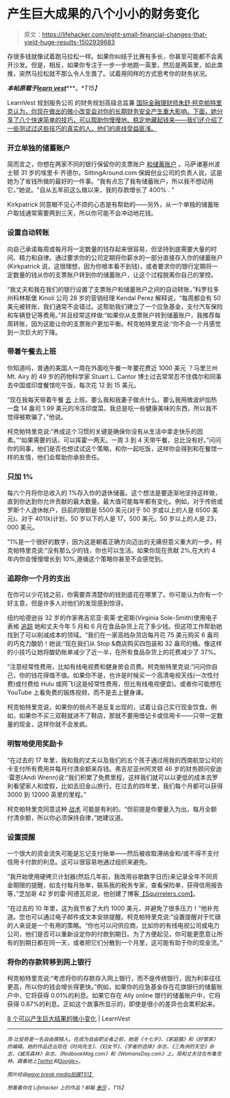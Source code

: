 # 产生巨大成果的八个小小的财务变化

> 原文：<https://lifehacker.com/eight-small-financial-changes-that-yield-huge-results-1502939683>

存很多钱就像试着跑马拉松一样。如果你纠结于比赛有多长，你甚至可能都不会离开沙发。但是，相反，如果你专注于一步一步地跑一英里，然后是两英里，如此类推，突然马拉松就不那么令人生畏了。试着用同样的方式思考你的财务状况。



***本帖原载于***[***learn vest***](http://www.learnvest.com/2014/01/8-tiny-changes-that-can-yield-huge-results/)***。**T15】*

LearnVest 规划服务公司 的财务规划高级总监兼 [国际金融理财师朱舒·柯克帕特里克认为，你现在做出的微小改变会对你的长期财务安全产生重大影响。下面，她分享了八个快速简单的技巧，可以帮助你慢慢地、稳定地藏起钱来——我们还介绍了一些测试过这些技巧的真实的人，他们的底线受益匪浅。](https://www.learnvest.com/personal-financial-planning-program/)

### **开立单独的储蓄账户**

简而言之，你想在两家不同的银行保留你的支票账户 [和储蓄账户](https://lifehacker.com/five-best-banks-for-high-interest-savings-accounts-5817597) 。马萨诸塞州波士顿 31 岁的埃里卡·齐德尔。SittingAround.com 保姆创业公司的负责人说，这是她为了省钱所做的最好的一件事。“我有点忘了我有储蓄账户，所以我不想动用它，”她说。"自从五年前这么做以来，我的存款增长了 400% . "

Kirkpatrick 同意眼不见心不烦的心态是有帮助的——另外，从一个单独的储蓄账户取钱通常需要两到三天，所以你可能不会冲动地花钱。

### **设置自动转账**

向自己承诺每周或每月将一定数量的钱存起来很容易，但坚持到底需要大量的时间、精力和自律。通过要求你的公司定期将你薪水的一部分直接存入你的储蓄账户(Kirkpatrick 说，这很理想，因为你根本看不到钱)，或者要求你的银行定期将一定数量的钱从你的支票账户转到你的储蓄账户，让这个过程脱离你自己的掌控。

“我丈夫和我在我们的银行设置了支票账户和储蓄账户之间的自动转账，”科罗拉多州科林斯堡 Kinoli 公司 28 岁的营销经理 Kendal Perez 解释说，“每周都会有 50 美元被转账，我们通常不会错过。这帮助我们建立了一个应急基金，支付汽车保险和车辆登记等费用。”并且经常这样做:“如果你从支票账户转到储蓄账户，我推荐每周转账，因为这能让你的支票账户更加平衡。柯克帕特里克说:“你不会一个月感觉到一次巨大的下降。

### **带着午餐去上班**

你知道吗，普通的美国人一周在外面吃午餐一年要花费近 1000 美元 ？马里兰州 Mt. Airy 的 49 岁的药物科学家 Stuart L. Cantor 博士过去常常忍不住偶尔和同事去中国或印度餐馆吃午饭，每次花 12 到 15 美元。

“现在我每天带着午餐 [去](https://lifehacker.com/how-can-i-upgrade-my-brown-bag-lunch-5935300) 上班。要么我和我妻子做点什么，要么我用微波炉加热一盘 14 盎司 1.99 美元的冷冻印度菜。我总是吃一些健康美味的东西，所以我不觉得被欺骗了，”他说。

柯克帕特里克说:“养成这个习惯的关键是确保你没有从生活中拿走快乐的因素。”“如果需要的话，可以挥霍一两天。一周 3 到 4 天带午餐，总比没有好。”问问你的同事，他们是否也想试试这个策略，和你一起吃饭，这样你会得到和在餐馆一样的友情，他们会帮助你承担责任。

### **只加 1%**

每六个月将你总收入的 1%存入你的退休储蓄。这个想法是要逐渐地坚持这样做，直到你达到你允许贡献的最大数量。最大值可能每年都有变化。例如，对于传统或罗斯个人退休帐户，目前的限额是 5500 美元(对于 50 岁或以上的人是 6500 美元)。对于 401(k)计划，50 岁以下的人是 17，500 美元，50 岁以上的人是 23，000 美元。

“1%是一个很好的数字，因为这是朝着正确方向迈出的无痛但意义重大的一步。柯克帕特里克说:“没有那么少的钱，你也可以生活。如果你现在贡献 2%,在大约 4 年内你会慢慢增长到 10%,遵循这个策略你甚至不会感觉到。

### **追踪你一个月的支出**

在你可以少花钱之前，你需要弄清楚你的钱到底花在哪里了。你可能认为你有一个好主意，但是许多人对他们的发现感到惊讶。

纽约哈德逊谷 32 岁的作家弗吉尼亚·索莱·史密斯(Virginia Sole-Smith)使用电子表格 [追踪](https://lifehacker.com/the-best-budget-tracking-app-for-android-5873325) 她和丈夫今年 5 月和 6 月在食品杂货上花了多少钱。但这项工作帮助她找到了可以削减成本的领域。“我们在一家高档杂货店每月花 75 美元购买 6 盎司的巧克力酸奶！她说:“现在我们从 Stop &商店购买四包装和 32 盎司的桶。像这样的小技巧让她将酸奶账单减少了近一半，在所有食品杂货上的花费减少了 37%。

“注意经常性费用，比如有线电视费和健身房会员费。柯克帕特里克说:“问问你自己，你的钱花得值不值。如果你不是，也许是时候买一个高清电视天线(一次性付费)或付费给 Hulu 或网飞(这是经常性费用，但比有线电视便宜)。或者你可能想在 YouTube 上看免费的锻炼视频，而不是去上健身课。

柯克帕特里克说，如果你的弱点不是反复出现的，试着让自己实行现金饮食。例如，如果你不买三双鞋就进不了鞋店，那就不要用借记卡或信用卡——只带一定数量的现金，这样你就不会发疯。

### **明智地使用奖励卡**

“在过去的 17 年里，我和我的丈夫以及我们的五个孩子通过用我的西南航空公司的卡支付所有费用并每月付清余额来存钱。弗吉尼亚州阿灵顿 46 岁的财务顾问安迪·雷恩(Andi Wrenn)说:“我们积累了免费里程，这样我们就可以以更低的成本去罗利看望家人和度假，比如去旧金山旅行。在过去的四年里，我们每个月都可以获得 3000 到 12000 英里的里程。”

柯克帕特里克同意这种 [战术](https://lifehacker.com/reward-boost-finds-the-best-rewards-credit-cards-based-511912908) 可能是有利的。“但前提是你要量入为出，每月全额付清余额，所以你必须保持自律，”她建议道。

### **设置提醒**

一个很大的资金流失可能是忘记支付账单——然后被收取滞纳金和/或不得不支付信用卡付款的利息。这可以很容易地通过组织来避免。

“我开始使用硬拷贝计划器(然后几年前，我改用谷歌数字日历)来记录全年不同资金期限的提醒，如支付每月账单，联系我的税务专家，查看保险单，获得信用报告等，”芝加哥 42 岁的雷·阿德瓦尼说，他创建了博客[【Squirrelers.com】](http://squirrelers.com/)。

“在过去的 10 年里，这为我节省了大约 1000 美元，并避免了很多压力！”他补充道。您也可以通过电子邮件或文本安排提醒。柯克帕特里克说:“设置提醒对于忙碌的人来说是一个有用的策略。“你也可以问供应商，比如你的有线电视公司或电力公司，他们是否可以重新设定你的付款到期日。为了方便起见，你可能更愿意让所有的到期日都在同一天，或者把它们分散到一个月里，这可能有助于你的现金流。”

### **将你的存款转移到网上银行**

柯克帕特里克说:“考虑将你的存款存入网上银行，而不是传统银行，因为利率往往更高，所以你的钱会增长得更快。”例如，如果你的应急基金存在花旗银行的储蓄账户中，它将获得 0.01%的利息。如果它存在 Ally online 银行的储蓄账户中，它将获得 0.87%的利息。正如这个故事所显示的，即使是很小的差异也会累积起来。

[8 个可以产生巨大结果的微小变化](http://www.learnvest.com/2014/01/8-tiny-changes-that-can-yield-huge-results/) | LearnVest

* * *

<small>*简·比安奇是一名自由撰稿人。在成为自由职业者之前，她是《十七岁》、《家庭圈》和《好管家》的编辑。她的作品还出现在《时尚先生》、《妇女节》、《学者的选择》杂志、《三角洲的天空》杂志、《威克森林》杂志、《RedbookMag.com》和《WomansDay.com》上。简和丈夫住在布鲁克林。跟着她上*</small>[<small>*Twitter*</small>](https://twitter.com/janebianchi)<small>*和*</small>[<small>*Google+*</small>](https://plus.google.com/101647631093461376953/posts)<small>*。*</small>

<small>*图片经由*</small>[<small>*wave break media*</small>](http://www.shutterstock.com/gallery-76219p1.html)<small></small>*[<small>*拍摄*T51】</small>](http://www.shutterstock.com/gallery-277009p1.html)*

*<small>*想看看你在 Lifehacker 上的作品？邮箱*</small> [<small>*泰莎*</small>](https://mail.google.com/mail/?view=cm&fs=1&tf=1&to=tessa@lifehacker.com) <small>*。*T15】</small>*